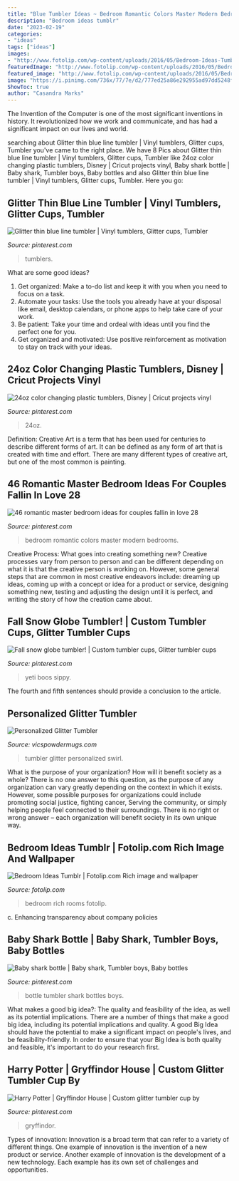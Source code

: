 ```yaml
---
title: "Blue Tumbler Ideas ~ Bedroom Romantic Colors Master Modern Bedrooms"
description: "Bedroom ideas tumblr"
date: "2023-02-19"
categories:
- "ideas"
tags: ["ideas"]
images:
- "http://www.fotolip.com/wp-content/uploads/2016/05/Bedroom-Ideas-Tumblr-8.jpg"
featuredImage: "http://www.fotolip.com/wp-content/uploads/2016/05/Bedroom-Ideas-Tumblr-8.jpg"
featured_image: "http://www.fotolip.com/wp-content/uploads/2016/05/Bedroom-Ideas-Tumblr-8.jpg"
image: "https://i.pinimg.com/736x/77/7e/d2/777ed25a86e292955ad97dd5248fa6ab.jpg"
ShowToc: true
author: "Casandra Marks"
---
```



The Invention of the Computer is one of the most significant inventions in history. It revolutionized how we work and communicate, and has had a significant impact on our lives and world.

	

		
searching about Glitter thin blue line tumbler | Vinyl tumblers, Glitter cups, Tumbler you've came to the right place. We have 8 Pics about Glitter thin blue line tumbler | Vinyl tumblers, Glitter cups, Tumbler like 24oz color changing plastic tumblers, Disney | Cricut projects vinyl, Baby shark bottle | Baby shark, Tumbler boys, Baby bottles and also Glitter thin blue line tumbler | Vinyl tumblers, Glitter cups, Tumbler. Here you go:
		
    
## Glitter Thin Blue Line Tumbler | Vinyl Tumblers, Glitter Cups, Tumbler

<img loading=lazy src="https://i.pinimg.com/736x/70/59/c4/7059c4032f199d6e0e38481418262704.jpg" onerror="this.onerror=null;this.src='https://tse3.mm.bing.net/th?id=OIP.JeX80P9OQ4i8RJcisXmu3AHaJ3&amp;pid=15.1';" alt="Glitter thin blue line tumbler | Vinyl tumblers, Glitter cups, Tumbler">

_Source: pinterest.com_

>tumblers. 

	

What are some good ideas?
1. Get organized: Make a to-do list and keep it with you when you need to focus on a task.
2. Automate your tasks: Use the tools you already have at your disposal like email, desktop calendars, or phone apps to help take care of your work.
3. Be patient: Take your time and ordeal with ideas until you find the perfect one for you.
4. Get organized and motivated: Use positive reinforcement as motivation to stay on track with your ideas.

    
## 24oz Color Changing Plastic Tumblers, Disney | Cricut Projects Vinyl

<img loading=lazy src="https://i.pinimg.com/736x/6b/47/3b/6b473b1eaef962c12e37c3bcd6f06609.jpg" onerror="this.onerror=null;this.src='https://tse1.mm.bing.net/th?id=OIP.iHKmOEjNGTCRYAY-wqMj9gHaJQ&amp;pid=15.1';" alt="24oz color changing plastic tumblers, Disney | Cricut projects vinyl">

_Source: pinterest.com_

>24oz. 

	

Definition:
Creative Art is a term that has been used for centuries to describe different forms of art. It can be defined as any form of art that is created with time and effort. There are many different types of creative art, but one of the most common is painting.

    
## 46 Romantic Master Bedroom Ideas For Couples Fallin In Love 28

<img loading=lazy src="https://i.pinimg.com/originals/7b/46/5b/7b465bcd6b88bbac334d90c84dfcf3b7.jpg" onerror="this.onerror=null;this.src='https://tse1.mm.bing.net/th?id=OIP.x-Dkes86STwvnwg78QJhLQHaLG&amp;pid=15.1';" alt="46 romantic master bedroom ideas for couples fallin in love 28">

_Source: pinterest.com_

>bedroom romantic colors master modern bedrooms. 

	

Creative Process: What goes into creating something new?
Creative processes vary from person to person and can be different depending on what it is that the creative person is working on. However, some general steps that are common in most creative endeavors include: dreaming up ideas, coming up with a concept or idea for a product or service, designing something new, testing and adjusting the design until it is perfect, and writing the story of how the creation came about.

    
## Fall Snow Globe Tumbler! | Custom Tumbler Cups, Glitter Tumbler Cups

<img loading=lazy src="https://i.pinimg.com/736x/81/15/19/8115191942d00549784580f31ab3d23b.jpg" onerror="this.onerror=null;this.src='https://tse2.mm.bing.net/th?id=OIP.WTJwb7F_oWvTep26oXyCFAHaPK&amp;pid=15.1';" alt="Fall snow globe tumbler! | Custom tumbler cups, Glitter tumbler cups">

_Source: pinterest.com_

>yeti boos sippy. 

	

The fourth and fifth sentences should provide a conclusion to the article.

    
## Personalized Glitter Tumbler

<img loading=lazy src="https://i.etsystatic.com/13307761/r/il/6e0c46/2385303777/il_fullxfull.2385303777_shpu.jpg" onerror="this.onerror=null;this.src='https://tse1.mm.bing.net/th?id=OIP.H0yhiUnHpak53gzMZ5ajIQHaHa&amp;pid=15.1';" alt="Personalized Glitter Tumbler">

_Source: vicspowdermugs.com_

>tumbler glitter personalized swirl. 

	

What is the purpose of your organization? How will it benefit society as a whole?
There is no one answer to this question, as the purpose of any organization can vary greatly depending on the context in which it exists. However, some possible purposes for organizations could include promoting social justice, fighting cancer, Serving the community, or simply helping people feel connected to their surroundings. There is no right or wrong answer – each organization will benefit society in its own unique way.

    
## Bedroom Ideas Tumblr | Fotolip.com Rich Image And Wallpaper

<img loading=lazy src="http://www.fotolip.com/wp-content/uploads/2016/05/Bedroom-Ideas-Tumblr-8.jpg" onerror="this.onerror=null;this.src='https://tse3.mm.bing.net/th?id=OIP.BpGPy-FbAarNiW1DJatcBAHaJ4&amp;pid=15.1';" alt="Bedroom Ideas Tumblr | Fotolip.com Rich image and wallpaper">

_Source: fotolip.com_

>bedroom rich rooms fotolip. 

	

c. Enhancing transparency about company policies 

    
## Baby Shark Bottle | Baby Shark, Tumbler Boys, Baby Bottles

<img loading=lazy src="https://i.pinimg.com/736x/77/7e/d2/777ed25a86e292955ad97dd5248fa6ab.jpg" onerror="this.onerror=null;this.src='https://tse3.mm.bing.net/th?id=OIP.FkvsbBrLJ_UOQzlrQhvamgHaKR&amp;pid=15.1';" alt="Baby shark bottle | Baby shark, Tumbler boys, Baby bottles">

_Source: pinterest.com_

>bottle tumbler shark bottles boys. 

	

What makes a good big idea?: The quality and feasibility of the idea, as well as its potential implications.
There are a number of things that make a good big idea, including its potential implications and quality. A good Big Idea should have the potential to make a significant impact on people's lives, and be feasibility-friendly. In order to ensure that your Big Idea is both quality and feasible, it's important to do your research first.

    
## Harry Potter | Gryffindor House | Custom Glitter Tumbler Cup By

<img loading=lazy src="https://i.pinimg.com/736x/59/dc/32/59dc320789596cb7db74b3d1654c8cbe.jpg" onerror="this.onerror=null;this.src='https://tse1.mm.bing.net/th?id=OIP.lM85VVb4j8YoeTM6qFJYawHaJ3&amp;pid=15.1';" alt="Harry Potter | Gryffindor House | Custom glitter tumbler cup by">

_Source: pinterest.com_

>gryffindor. 

	

Types of innovation:
Innovation is a broad term that can refer to a variety of different things. One example of innovation is the invention of a new product or service. Another example of innovation is the development of a new technology. Each example has its own set of challenges and opportunities.


